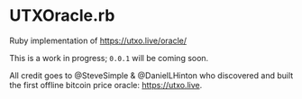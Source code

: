 # UTXOracle.rb
Ruby implementation of https://utxo.live/oracle/

This is a work in progress; `0.0.1` will be coming soon.

All credit goes to @SteveSimple & @DanielLHinton who discovered and built the first offline bitcoin price oracle: https://utxo.live.
